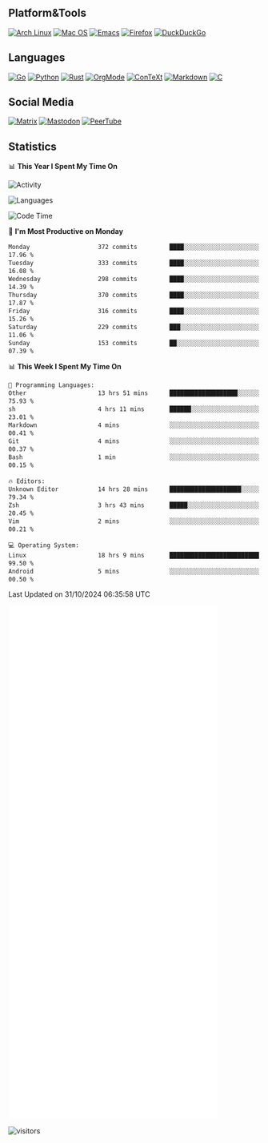 ## Platform&Tools

[![Arch Linux](https://img.shields.io/badge/ArchLinux-1793D1?logo=arch-linux&logoColor=fff&style=flat-square)](https://archlinux.org/)
[![Mac OS](https://img.shields.io/badge/MacOS-000000?style=flat-square&logo=macos&logoColor=F0F0F0)](https://www.apple.com/macos/)
[![Emacs](https://img.shields.io/badge/Emacs-%237F5AB6.svg?&style=flat-square&logo=gnu-emacs&logoColor=white)](https://www.gnu.org/software/emacs/)
[![Firefox](https://img.shields.io/badge/Firefox-FF7139?style=flat-square&logo=Firefox-Browser&logoColor=white)](https://firefox.com/)
[![DuckDuckGo](https://img.shields.io/badge/DuckDuckGo-DE5833?style=flat-square&logo=DuckDuckGo&logoColor=white)](https://duckduckgo.com/)

## Languages

[![Go](https://img.shields.io/badge/Golang-%2300ADD8.svg?style=flat-square&logo=go&logoColor=white)](https://golang.org/)
[![Python](https://img.shields.io/badge/Python-3670A0?style=flat-square&logo=python&logoColor=ffdd54)](https://www.python.org/)
[![Rust](https://img.shields.io/badge/Rust-%23000000.svg?style=flat-square&logo=rust&logoColor=white)](https://www.rust-lang.org/)
[![OrgMode](https://img.shields.io/badge/OrgMode-%23000000.svg?style=flat-square&logo=org&logoColor=white)](https://orgmode.org/)
[![ConTeXt](https://img.shields.io/badge/ConTeXt-%23008080.svg?style=flat-square&logo=latex&logoColor=white)](https://contextgarden.net/)
[![Markdown](https://img.shields.io/badge/MarkDown-%23000000.svg?style=flat-square&logo=markdown&logoColor=white)](https://daringfireball.net/projects/markdown/)
[![C](https://img.shields.io/badge/C-%2300599C.svg?style=flat-square&logo=c&logoColor=white)](https://www.iso.org/standard/74528.html)

## Social Media
<!--[![Telegram](https://img.shields.io/badge/SteamedFish-2CA5E0?style=social&logo=telegram&logoColor=white)](https://t.me/SteamedFish)-->

[![Matrix](https://img.shields.io/badge/SteamedFish-2CA5E0?style=social&logo=matrix&logoColor=black)](https://matrix.to/#/@i:steamedfish.org)
[![Mastodon](https://img.shields.io/mastodon/follow/109596467238113271?domain=https%3A%2F%2Fmastodon.steamedfish.org%2F&style=social)](https://steamedfish.org/@SteamedFish)
[![PeerTube](https://img.shields.io/badge/PeerTube-23000000.svg?logo=peertube&style=social)](https://peertube.steamedfish.org/)

## Statistics


📊 **This Year I Spent My Time On** 

![Activity](https://wakatime.com/share/@SteamedFish/7529f30a-f1b7-40a4-8d09-e6d855cb7a13.png)

![Languages](https://wakatime.com/share/@SteamedFish/1c5e5366-0e9e-40d8-ac85-d630f61b69c6.svg)

<!--START_SECTION:waka-->
![Code Time](http://img.shields.io/badge/Code%20Time-4%2C085%20hrs%2032%20mins-blue)

📅 **I'm Most Productive on Monday** 

```text
Monday                   372 commits         ████░░░░░░░░░░░░░░░░░░░░░   17.96 % 
Tuesday                  333 commits         ████░░░░░░░░░░░░░░░░░░░░░   16.08 % 
Wednesday                298 commits         ████░░░░░░░░░░░░░░░░░░░░░   14.39 % 
Thursday                 370 commits         ████░░░░░░░░░░░░░░░░░░░░░   17.87 % 
Friday                   316 commits         ████░░░░░░░░░░░░░░░░░░░░░   15.26 % 
Saturday                 229 commits         ███░░░░░░░░░░░░░░░░░░░░░░   11.06 % 
Sunday                   153 commits         ██░░░░░░░░░░░░░░░░░░░░░░░   07.39 % 
```


📊 **This Week I Spent My Time On** 

```text
💬 Programming Languages: 
Other                    13 hrs 51 mins      ███████████████████░░░░░░   75.93 % 
sh                       4 hrs 11 mins       ██████░░░░░░░░░░░░░░░░░░░   23.01 % 
Markdown                 4 mins              ░░░░░░░░░░░░░░░░░░░░░░░░░   00.41 % 
Git                      4 mins              ░░░░░░░░░░░░░░░░░░░░░░░░░   00.37 % 
Bash                     1 min               ░░░░░░░░░░░░░░░░░░░░░░░░░   00.15 % 

🔥 Editors: 
Unknown Editor           14 hrs 28 mins      ████████████████████░░░░░   79.34 % 
Zsh                      3 hrs 43 mins       █████░░░░░░░░░░░░░░░░░░░░   20.45 % 
Vim                      2 mins              ░░░░░░░░░░░░░░░░░░░░░░░░░   00.21 % 

💻 Operating System: 
Linux                    18 hrs 9 mins       █████████████████████████   99.50 % 
Android                  5 mins              ░░░░░░░░░░░░░░░░░░░░░░░░░   00.50 % 
```


 Last Updated on 31/10/2024 06:35:58 UTC
<!--END_SECTION:waka-->


![Metrics](https://github.com/SteamedFish/SteamedFish/blob/master/github-metrics.svg)


![visitors](https://visitor-badge.laobi.icu/badge?page_id=SteamedFish.SteamedFish)

